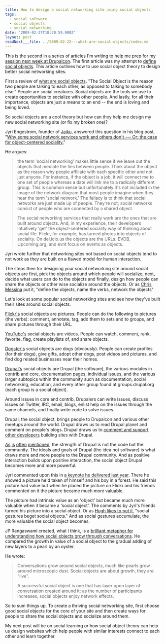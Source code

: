 ```yaml
---
title: How to design a social networking site using social objects
tags:
  - social software
  - social objects
  - social networking
date: "2009-02-27T18:20:59.000Z"
layout: post
readNext___file: ../2009-02-22---what-are-social-objects/index.md
---
```


This is the second in a series of articles I'm writing to help me prep for my [session next week at Drupalcon][0]. The first article was my attempt to [define social objects][1]. This article outlines how to use social object theory to design better social networking sites.

First a review of [what are social objects][2]. "The Social Object is the reason two people are talking to each other, as opposed to talking to somebody else." People are social creatures. Social objects are the tools we use to create opportunities to socialize with other people. And lastly, for all their importance, objects are just a means to an end -- the end is loving and being loved.

So social objects are a cool theory but how can they help me design my new social networking site (or fix my broken one)?

Jyri Engestrom, founder of [Jaiku][3], answered this question in his blog post, "[Why some social network services work and others don't --- Or: the case for object-centered sociality.][4]"

He argues:

> the term 'social networking' makes little sense if we leave out the objects that mediate the ties between people. Think about the object as the reason why people affiliate with each specific other and not just anyone. For instance, if the object is a job, it will connect me to one set of people whereas a date will link me to a radically different group. This is common sense but unfortunately it's not included in the image of the network diagram that most people imagine when they hear the term 'social network.' The fallacy is to think that social networks are just made up of people. They're not; social networks consist of people who are connected by a shared object.
>
> The social networking services that really work are the ones that are built around objects. And, in my experience, their developers intuitively 'get' the object-centered sociality way of thinking about social life. Flickr, for example, has turned photos into objects of sociality. On del.icio.us the objects are the URLs. EVDB, Upcoming.org, and evnt focus on events as objects.
>

Jyri wrote further that networking sites not based on social objects tend to not work as they are built on a flawed model for human interaction.

The steps then for designing your social networking site around social objects are first, pick the objects around which people will socialize, next, decide what users can do to the objects and finally, design how people can share the objects or other wise socialize around the objects. Or as [Chris Messina][5] put it, "define the objects, name the verbs, network the objects"

Let's look at some popular social networking sites and see how they've built their sites around social objects.

[Flickr's][6] social objects are pictures. People can do the following to pictures (the verbs): comment, annotate, tag, add them to sets and to groups, and share pictures through their URL.

[YouTube's][7] social objects are videos. People can watch, comment, rank, favorite, flag, create playlists of, and share objects.

[Dogster's][8] social objects are dogs (obviously). People can create profiles (for their dogs), give gifts, adopt other dogs, post videos and pictures, and find dog related businesses near their homes.

[Drupal's][9] social objects are Drupal (the software), the various modules in contrib and core, documentation pages, individual issues, and the various larger subtopics within the community such as documentation, social networking, education, and every other group found at groups.drupal.org (each group is a social object).

Around issues in core and contrib, Drupalers can write issues, discuss issues on Twitter, IRC, email, blogs, enlist help on the issues through the same channels, and finally write code to solve issues.

Drupal, the social object, brings people to Drupalcon and various other meetups around the world. Drupal draws us to read Drupal planet and comment on people's blogs. Drupal draws us to [comment and support other developers][10] building sites with Drupal.

[As][11] [is][12] [often][13] [mentioned][14], the strength of Drupal is not the code but the community. The ideals and goals of Drupal (the idea not software) is what draws more and more people to the Drupal community. And as positive interaction builds upon positive interaction, the social object Drupal becomes more and more powerful.

Jyri commented upon this in [a keynote he delivered last year][15]. There he showed a picture he'd taken of himself and his boy in a forest. He said this picture had value but when he placed the picture on Flickr and his friends commented on it the picture became much more valuable.

The picture had intrinsic value as an 'object' but became much more valuable when it became a 'social object'. The comments by Jyri's friends turned his picture into a social object. Or as [Hugh likes to put it][16], "social gestures beget social objects." And as social gestures accumulate, the more valuable the social object becomes.

JP Rangaswami created, what I think, is a [brilliant metaphor for understanding how social objects grow through conversations][17]. He compared the growth in value of a social object to the gradual adding of new layers to a pearl by an oyster.

He wrote:

> Conversations grow around social objects, much like pearls grow around microscopic dust. Social objects are about growth, they are "live".
> 
> A successful social object is one that has layer upon layer of conversation created around it; as the number of participants increases, social objects enjoy network effects.
> 

So to sum things up. To create a thriving social networking site, first choose good social objects for the core of your site and then create ways for people to share the social objects and socialize around them.

My next post will be on social learning or how social object theory can help us design websites which help people with similar interests connect to each other and learn together.


[0]: http://dc2009.drupalcon.org/session/building-advanced-social-networks-large-us-university
[1]: /what-are-social-objects
[2]: http://www.gapingvoid.com/Moveable_Type/archives/004390.html
[3]: http://jaiku.com/
[4]: http://www.zengestrom.com/blog/2005/04/why_some_social.html
[5]: http://twitter.com/chrismessina/statuses/1053693513
[6]: http://flickr.com
[7]: http://youtube.com
[8]: http://dogster.com
[9]: http://drupal.org
[10]: http://groups.drupal.org/node/19480
[11]: http://horncologne.com/content/community_our_strength_drupal_epiphany
[12]: http://www.matthewbull.net/2008/10/23/hooked-into-drupal/
[13]: http://www.angrydonuts.com/i-was-voted-packt-publishing-drupal-most-valuable-player
[14]: http://cmscritic.com/drupal-founder-dries-buytaert-interview
[15]: http://www.youtube.com/watch?v=SiWjAVcWK4g
[16]: http://www.gapingvoid.com/Moveable_Type/archives/004318.html
[17]: http://confusedofcalcutta.com/2008/02/16/musing-about-social-objects-molluscs-that-matter/
